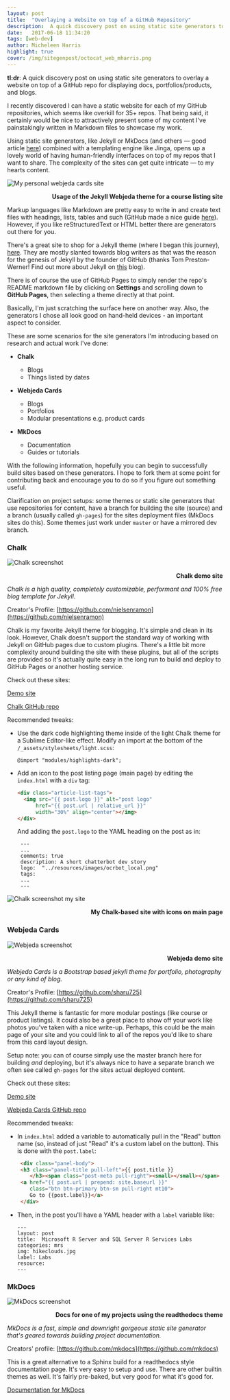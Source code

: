 ```yaml
---
layout: post
title:  "Overlaying a Website on top of a GitHub Repository"
description:  A quick discovery post on using static site generators to overlay a website on top of a GitHub repo for displaying docs, portfolios/products, and blogs.
date:   2017-06-18 11:34:20
tags: [web-dev]
author: Micheleen Harris
highlight: true
cover: /img/sitegenpost/octocat_web_mharris.png
---
```


**tl:dr**:  A quick discovery post on using static site generators to overlay a website on top of a GitHub repo for displaying docs, portfolios/products, and blogs.

I recently discovered I can have a static website for each of my GitHub repositories, which seems like overkill for 35+ repos.  That being said, it certainly would be nice to attractively present some of my content I've painstakingly written in Markdown files to showcase my work.

Using static site generators, like Jekyll or MkDocs (and others — good article [here](https://www.fullstackpython.com/static-site-generator.html)) combined with a templating engine like Jinga, opens up a lovely world of having human-friendly interfaces on top of my repos that I want to share.  The complexity of the sites can get quite intricate — to my hearts content.

![My personal webjeda cards site](/img/sitegenpost/my_webjeda_main.png)
<p align="right"><b>Usage of the Jekyll Webjeda theme for a course listing site</b></p>

Markup languages like Markdown are pretty easy to write in and create text files with headings, lists, tables and such (GitHub made a nice guide [here](https://guides.github.com/features/mastering-markdown/)).  However, if you like reStructuredText or HTML better there are generators out there for you.

There's a great site to shop for a Jekyll theme (where I began this journey), [here](http://jekyllthemes.org/).  They are mostly slanted towards blog writers as that was the reason for the genesis of Jekyll by the founder of GitHub (thanks Tom Preston-Werner!  Find out more about Jekyll on [this](https://www.smashingmagazine.com/2015/11/static-website-generators-jekyll-middleman-roots-hugo-review/#jekyll) blog).

There is of course the use of GitHub Pages to simply render the repo's README markdown file by clicking on **Settings** and scrolling down to **GitHub Pages**, then selecting a theme directly at that point.  

Basically, I'm just scratching the surface here on another way.  Also, the generators I chose all look good on hand-held devices - an important aspect to consider.

These are some scenarios for the site generators I'm introducing based on research and actual work I've done:

* **Chalk**
  * Blogs
  * Things listed by dates

* **Webjeda Cards**
  * Blogs
  * Portfolios
  * Modular presentations e.g. product cards

* **MkDocs**
  * Documentation
  * Guides or tutorials

With the following information, hopefully you can begin to successfully build sites based on these generators.  I hope to fork them at some point for contributing back and encourage you to do so if you figure out something useful.

Clarification on project setups:  some themes or static site generators that use repositories for content, have a branch for building the site (source) and a branch (usually called `gh-pages`) for the sites deployment files (MkDocs sites do this).  Some themes just work under `master` or have a mirrored dev branch.

### Chalk

![Chalk screenshot](/img/sitegenpost/chalk_main.png)
<p align="right"><b>Chalk demo site</b></p>

_Chalk is a high quality, completely customizable, performant and 100% free blog template for Jekyll._

Creator's Profile:  [https://github.com/nielsenramon](https://github.com/nielsenramon)

Chalk is my favorite Jekyll theme for blogging.  It's simple and clean in its look.  However, Chalk doesn't support the standard way of working with Jekyll on GitHub pages due to custom plugins.  There's a little bit more complexity around building the site with these plugins, but all of the scripts are provided so it's actually quite easy in the long run to build and deploy to GitHub Pages or another hosting service.

Check out these sites:

[Demo site](http://chalk.nielsenramon.com/)

[Chalk GitHub repo](https://github.com/nielsenramon/chalk)

Recommended tweaks: 
 
*  Use the dark code highlighting theme inside of the light Chalk theme for a Sublime Editor-like effect.  Modify an import at the bottom of the `/_assets/stylesheets/light.scss`:

    ```
    @import "modules/highlights-dark";
    ```
    
*  Add an icon to the post listing page (main page) by editing the `index.html` with a `div` tag:

    ```html
    <div class="article-list-tags">
      <img src="{{ post.logo }}" alt="post logo" 
          href="{{ post.url | relative_url }}" 
          width="30%" align="center"></img>
    </div>
    ```
    And adding the `post.logo` to the YAML heading on the post as in:
   
   ```text
    ---
	...
	comments: true
	description: A short chatterbot dev story
	logo:  "../resources/images/ocrbot_local.png"
	tags:
	...
	---
   ```

![Chalk screenshot my site](/img/sitegenpost/my_chalk_main.png)
<p align="right"><b>My Chalk-based site with icons on main page</b></p>

### Webjeda Cards

![Webjeda screenshot](/img/sitegenpost/webjeda_main.png)
<p align="right"><b>Webjeda demo site</b></p>

_Webjeda Cards is a Bootstrap based jekyll theme for portfolio, photography or any kind of blog._

Creator's Profile:  [https://github.com/sharu725](https://github.com/sharu725)

This Jekyll theme is fantastic for more modular postings (like course or product listings).  It could also be a great place to show off your work like photos you've taken with a nice write-up.  Perhaps, this could be the main page of your site and you could link to all of the repos you'd like to share from this card layout design.

Setup note:  you can of course simply use the master branch here for building _and_ deploying, but it's always nice to have a separate branch we often see called `gh-pages` for the sites actual deployed content.

Check out these sites:

[Demo site](http://webjeda.com/cards/)

[Webjeda Cards GitHub repo](https://github.com/sharu725/cards)

Recommended tweaks:

* In `index.html` added a variable to automatically pull in the "Read" button name (so, instead of just "Read" it's a custom label on the button).  This is done with the `post.label`:
	
	```html
	 <div class="panel-body">
	 <h3 class="panel-title pull-left">{{ post.title }}
	    </h3><span class="post-meta pull-right"><small></small></span>
	 <a href="{{ post.url | prepend: site.baseurl }}" 
	    class="btn btn-primary btn-sm pull-right mt10">
	    Go to {{post.label}}</a>
	 </div>
	```
	
* Then, in the post you'll have a YAML header with a `label` variable like:
	
	```text
	---
	layout: post
	title:  Microsoft R Server and SQL Server R Services Labs
	categories: mrs
	img: hikeclouds.jpg
	label: Labs
	resource:
	---
	```

### MkDocs

![MkDocs screenshot](/img/sitegenpost/my_mkdocs_main.png)
<p align="right"><b>Docs for one of my projects using the readthedocs theme</b></p>

_MkDocs is a fast, simple and downright gorgeous static site generator that's geared towards building project documentation._

Creators' profile:  [https://github.com/mkdocs](https://github.com/mkdocs)

This is a great alternative to a Sphinx build for a readthedocs style documentation page.  It's very easy to setup and use.  There are other builtin themes as well.  It's fairly pre-baked, but very good for what it's good for.

[Documentation for MkDocs](http://www.mkdocs.org/#mkdocs)